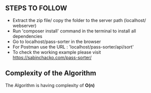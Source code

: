 ## STEPS TO FOLLOW

- Extract the zip file/ copy the folder to the server path (localhost/ webserver)
- Run 'composer install' command in the terminal to install all dependencies
- Go to localhost/pass-sorter in the browser
- For Postman use the URL : 'localhost/pass-sorter/api/sort'
- To check the working example please visit https://sabinchacko.com/pass-sorter/

## Complexity of the Algorithm
The Algorithm is having complexity of **O(n)**


